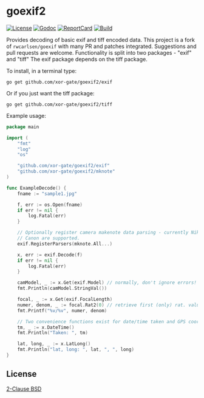 goexif2
=======

[![License][License-Image]][License-Url]
[![Godoc][Godoc-Image]][Godoc-Url]
[![ReportCard][ReportCard-Image]][ReportCard-Url]
[![Build][Build-Status-Image]][Build-Status-Url]

Provides decoding of basic exif and tiff encoded data. This project is a fork of `rwcarlsen/goexif` with
 many PR and patches integrated.
Suggestions and pull requests are welcome.  Functionality is split into two packages - "exif" and "tiff"
The exif package depends on the tiff package.

To install, in a terminal type:

```
go get github.com/xor-gate/goexif2/exif
```

Or if you just want the tiff package:

```
go get github.com/xor-gate/goexif2/tiff
```

Example usage:

```go
package main

import (
	"fmt"
	"log"
	"os"

	"github.com/xor-gate/goexif2/exif"
	"github.com/xor-gate/goexif2/mknote"
)

func ExampleDecode() {
	fname := "sample1.jpg"

	f, err := os.Open(fname)
	if err != nil {
		log.Fatal(err)
	}

	// Optionally register camera makenote data parsing - currently Nikon and
	// Canon are supported.
	exif.RegisterParsers(mknote.All...)

	x, err := exif.Decode(f)
	if err != nil {
		log.Fatal(err)
	}

	camModel, _ := x.Get(exif.Model) // normally, don't ignore errors!
	fmt.Println(camModel.StringVal())

	focal, _ := x.Get(exif.FocalLength)
	numer, denom, _ := focal.Rat2(0) // retrieve first (only) rat. value
	fmt.Printf("%v/%v", numer, denom)

	// Two convenience functions exist for date/time taken and GPS coords:
	tm, _ := x.DateTime()
	fmt.Println("Taken: ", tm)

	lat, long, _ := x.LatLong()
	fmt.Println("lat, long: ", lat, ", ", long)
}
```

## License

[2-Clause BSD](LICENSE)

[License-Url]: https://opensource.org/licenses/BSD-2-Clause
[License-Image]: https://img.shields.io/badge/license-2%20Clause%20BSD-blue.svg?maxAge=2592000
[Build-Status-Url]: http://travis-ci.org/xor-gate/goexif2
[Build-Status-Image]: https://travis-ci.org/xor-gate/goexif2.svg?branch=master
[Godoc-Url]: https://godoc.org/github.com/xor-gate/goexif2
[Godoc-Image]: https://godoc.org/github.com/xor-gate/goexif2?status.svg
[ReportCard-Url]: https://goreportcard.com/report/github.com/xor-gate/goexif2
[ReportCard-Image]: https://goreportcard.com/badge/github.com/xor-gate/goexif2